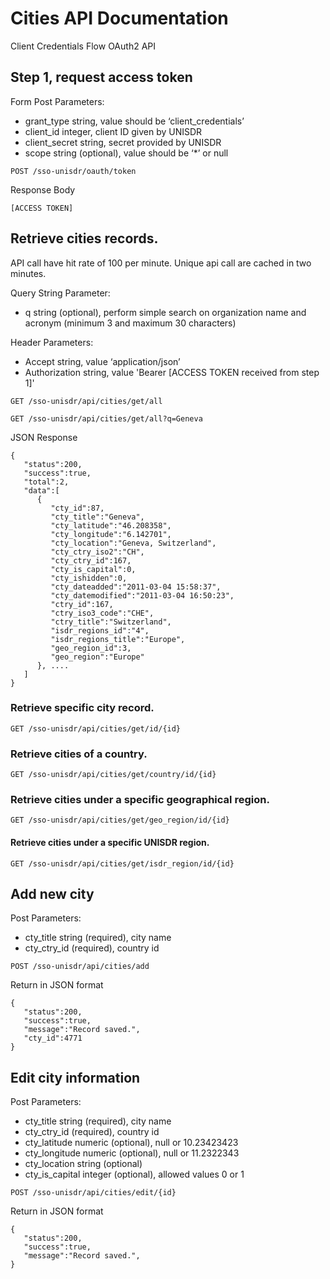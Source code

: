 # Cities API Documentation

Client Credentials Flow OAuth2 API

## Step 1, request access token

Form Post Parameters:

* grant_type string, value should be ‘client_credentials’
* client_id  integer,  client ID given by UNISDR
* client_secret  string, secret provided by UNISDR
* scope string (optional), value should be ‘*’ or null 

```shell
POST /sso-unisdr/oauth/token
```

Response Body

```shell
[ACCESS TOKEN]
```


## Retrieve cities records.

API call have hit rate of 100 per minute. Unique api call are cached in two minutes.

Query String Parameter:

* q string (optional), perform simple search on organization name and acronym (minimum 3 and maximum 30 characters)

Header Parameters:

* Accept string, value ‘application/json’
* Authorization  string, value 'Bearer [ACCESS TOKEN received from step 1]'

```shell
GET /sso-unisdr/api/cities/get/all

GET /sso-unisdr/api/cities/get/all?q=Geneva
```

JSON Response

```shell
{  
   "status":200,
   "success":true,
   "total":2,
   "data":[  
      {  
         "cty_id":87,
         "cty_title":"Geneva",
         "cty_latitude":"46.208358",
         "cty_longitude":"6.142701",
         "cty_location":"Geneva, Switzerland",
         "cty_ctry_iso2":"CH",
         "cty_ctry_id":167,
         "cty_is_capital":0,
         "cty_ishidden":0,
         "cty_dateadded":"2011-03-04 15:58:37",
         "cty_datemodified":"2011-03-04 16:50:23",
         "ctry_id":167,
         "ctry_iso3_code":"CHE",
         "ctry_title":"Switzerland",
         "isdr_regions_id":"4",
         "isdr_regions_title":"Europe",
         "geo_region_id":3,
         "geo_region":"Europe"
      }, ....
   ]
}
```

### Retrieve specific city record.

```shell
GET /sso-unisdr/api/cities/get/id/{id}
```


### Retrieve cities of a country.

```shell
GET /sso-unisdr/api/cities/get/country/id/{id}
```


### Retrieve cities under a specific geographical region.

```shell
GET /sso-unisdr/api/cities/get/geo_region/id/{id}
```


#### Retrieve cities under a specific UNISDR region.

```shell
GET /sso-unisdr/api/cities/get/isdr_region/id/{id}
```



## Add new city

Post Parameters:

* cty_title string				(required), city name
* cty_ctry_id							(required), country id


```shell
POST /sso-unisdr/api/cities/add
```


Return in JSON format

```shell
{  
   "status":200,
   "success":true,
   "message":"Record saved.",
   "cty_id":4771
}
```

## Edit city information

Post Parameters:

* cty_title string				(required), city name
* cty_ctry_id							(required), country id
* cty_latitude numeric		(optional), null or 10.23423423
* cty_longitude numeric 	(optional), null or 11.2322343
* cty_location string			(optional)
* cty_is_capital integer	(optional), allowed values 0 or 1


```shell
POST /sso-unisdr/api/cities/edit/{id}
```

Return in JSON format

```shell
{  
   "status":200,
   "success":true,
   "message":"Record saved.",
}
```



